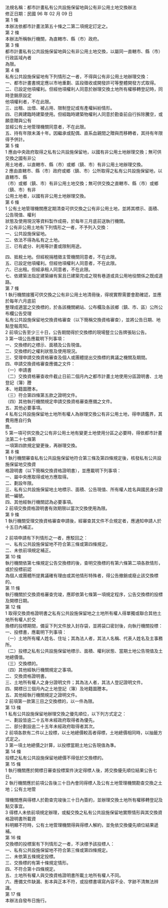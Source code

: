 法規名稱：都市計畫私有公共設施保留地與公有非公用土地交換辦法  
修正日期：民國 96 年 02 月 09 日  
第 1 條  
本辦法依都市計畫法第五十條之二第二項規定訂定之。  
第 2 條  
本辦法所稱執行機關，為直轄市、縣（市）政府。  
第 3 條  
都市計畫私有公共設施保留地與公有非公用土地交換，以屬同一直轄市、縣（市）行政區域內者  
為限。  
第 4 條  
私有公共設施保留地有下列情形之一者，不得與公有非公用土地辦理交換：  
一、都市計畫書規定應以市地重劃、區段徵收或開發許可等整體開發方式取得。  
二、已設定他項權利。但經他項權利人同意於辦理交換土地所有權移轉登記時，同時塗銷原設定  
他項權利者，不在此限。  
三、出租、出借、被占用、限制登記或有產權糾紛情形。  
四、已興建臨時建築使用。但經臨時建築物權利人同意於勘查前自行拆除騰空，或願意贈與公有  
並經公有土地管理機關同意者，不在此限。  
五、持有年限未滿十年。因繼承或配偶、直系血親間之贈與而移轉者，其持有年限得予併計。  
第 5 條  
1 應由中央政府取得之私有公共設施保留地，以國有非公用土地辦理交換；無可供交換之國有非公  
用土地者，以直轄市、縣（市）或鄉（鎮、市）有非公用土地辦理交換。  
2 應由直轄市、縣（市）政府或鄉（鎮、市）公所取得之私有公共設施保留地，以直轄市、縣  
（市）或鄉（鎮、市）有非公用土地交換；無可供交換之直轄市、縣（市）或鄉（鎮、市）有非  
公用土地者，以國有非公用土地辦理交換。  
第 6 條  
1 公有土地管理機關應定期清查可供交換之公有非公用土地，並將其標示、面積、公告現值、權利  
狀態及使用現況等資料製作成冊，於每年三月底前送執行機關。  
2 公有非公用土地有下列情形之一者，不予列入交換：  
一、公共設施保留地。  
二、依法不得為私有之土地。  
三、已有處分、利用等計畫或限制用途。  


四、抵稅土地。但經稅捐稽徵主管機關同意者，不在此限。  
五、已設定他項權利。但經他項權利人同意者，不在此限。  
六、已出租。但經承租人同意者，不在此限。  
七、依建築法指定建築線有案且已建築完成之現有巷道或具公用地役關係之既成道路。  
第 7 條  
1 執行機關接獲可供交換之公有非公用土地清冊後，得視實際需要會勘確認，並應於每年六月底前  
整理成適當之交換標的，於各該機關網站、公布欄及各該鄉（鎮、市、區）公所公布欄公告受理  
私有公共設施保留地交換資格審查（以下簡稱交換資格審查），並將公告日期、地點登報周知。  
2 前項公告至少三十日，公告期間得於交換標的現場豎立公告牌張貼公告。  
3 第一項公告應載明下列事項：  
一、交換標的之標示、面積及公告現值。  
二、交換標的之權利狀態及使用現況。  
三、受理申請交換資格審查及個人或團體提出交換標的異議之機關及期間。  
四、申請交換資格審查應備之文件：  
（一）申請書  
（二）交換資格審查收件截止日前二個月內之都市計畫土地使用分區證明書、土地登記（簿）謄  
本、地籍圖謄本。  
（三）符合第四條第五款之證明文件。  
（四）其他執行機關規定申請交換資格審查應備之文件。  
五、其他必要事項。  
4 私有公共設施保留地土地所有權人為辦理交換公有非公用土地，得申請鑑界，其費用應自行負  
擔。  
5 第一項可供交換之公有非公用土地有變更土地使用分區之必要時，得依都市計畫法第二十七條第  
一項第四款規定變更後，再辦理交換。  
第 8 條  
1 執行機關審查私有公共設施保留地符合第三條及第四條規定後，核發私有公共設施保留地交換資  
格證明書（以下簡稱交換資格證明書），並應載明下列事項：  
一、屬中央應取得或地方應取得。  
二、劃設年限。  
三、私有公共設施保留地土地標示、面積、公告現值、所有權人姓名與國民身分證統一編號。  
四、其他經執行機關認為必要事項。  
2 前項交換資格證明書有效期限以當次交換使用為限。  
第 9 條  
1 執行機關受理交換資格審查申請後，經審查其文件不合規定者，應通知申請人於十五日內補正。  


2 前項申請有下列情形之一者，應駁回之：  
一、私有公共設施保留地不符合第三條或第四條規定。  
二、未依前項規定補正。  
第 10 條  
執行機關依第七條規定公告交換標的後，查明交換標的有第六條第二項各款情形，或於投標前認  
為個人或團體所提異議確有理由或其他情形特殊者，得公告撤銷或廢止該交換標的。  
第 11 條  
執行機關於交換資格審查完竣，應即依第七條第一項規定程序，公告交換標的投標及開標日期。  
第 12 條  
1 取得交換資格證明書之私有公共設施保留地之土地所有權人得單獨或聯合其他土地所有權人於交  
換標的投標期間，備妥下列文件放入封存袋，並將袋口密封後，向執行機關投標：  
一、投標書，應載明下列事項：  
（一）土地所有權人姓名、住址；其為法人者，其法人名稱、代表人姓名及主事務所。  
（二）投標之私有公共設施保留地標示、面積、權利狀態、當期土地公告現值及土地總價值。  
（三）交換標的。  
（四）其他經執行機關規定之事項。  
二、交換資格證明書。  
三、土地所有權人之身分證明文件；其為法人者，其法人登記證明文件。  
四、開標日三個月內之土地登記（簿）及地籍圖謄本。  
五、其他經執行機關規定之證明文件。  
2 前項第一款第三目之交換標的，以一件為限。  
第 13 條  
1 私有公共設施保留地辦理交換之優先順位，以下列方式定之：  
一、劃設皆逾二十五年未經政府取得者為優先。  
二、部分劃設逾二十五年未經政府取得者其次。  
2 前項各款有二件以上投標，以土地總價較高者得標，土地總價相同時，以抽籤方式定之。  
3 第一項土地總價之計算，以投標當期土地公告現值為準。  
第 14 條  
投標之私有公共設施保留地總價不得低於交換標的。  
第 15 條  
1 執行機關應於開標日審查投標案件決定得標人後，將交換優先順位結果公告七日。  
2 執行機關應於前項公告後三十日內會同得標人及公有土地管理機關勘查交換之土地；公有土地管  


理機關應與得標人於勘查完竣後三十日內簽約，並辦理交換土地所有權移轉登記及點交事宜。  
3 得標人未依前項規定辦理，或擬交換之私有公共設施保留地實際情形與其交換資格證明書所載資  
料明顯不符時，公有土地管理機關得與得標人解約，並免依交換優先順位結果遞補。  
第 16 條  
交換標的投標案有下列情形之一者，不決標予該投標人：  
一、私有公共設施保留地不符合第三條或第四條規定。  
二、未依第五條規定投標。  
三、交換標的有第十條規定情形。  
四、不符合第十四條規定。  
五、土地所有權人與交換資格證明書所載土地所有權人不同。  
六、應備文件缺漏、影本與正本不符，或投標書填寫內容不全、字跡不清無法辨識。  
第 17 條  
本辦法自發布日施行。  


